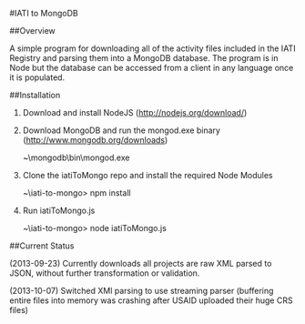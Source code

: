 #IATI to MongoDB

##Overview

A simple program for downloading all of the activity files included in the IATI Registry and parsing them into a MongoDB database. The program is in Node but the database can be accessed from a client in any language once it is populated.

##Installation

1. Download and install NodeJS (http://nodejs.org/download/)

2. Download MongoDB and run the mongod.exe binary (http://www.mongodb.org/downloads)

    ~\mongodb\bin\mongod.exe
	
3. Clone the iatiToMongo repo and install the required Node Modules

    ~\iati-to-mongo> npm install
	
4. Run iatiToMongo.js

    ~\iati-to-mongo> node iatiToMongo.js
		
##Current Status

(2013-09-23) Currently downloads all projects are raw XML parsed to JSON, without further transformation or validation.

(2013-10-07) Switched XMl parsing to use streaming parser (buffering entire files into memory was crashing after USAID uploaded their huge CRS files)